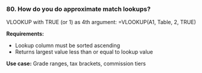 ### 80. **How do you do approximate match lookups?**

VLOOKUP with TRUE (or 1) as 4th argument:
=VLOOKUP(A1, Table, 2, TRUE)

**Requirements:**

- Lookup column must be sorted ascending
- Returns largest value less than or equal to lookup value

**Use case:** Grade ranges, tax brackets, commission tiers
